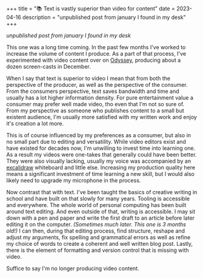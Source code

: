 +++
title = "📚 Text is vastly superior than video for content"
date = 2023-04-16
description = "unpublished post from january I found in my desk"
+++

_unpublished post from january I found in my desk_

This one was a long time coming.
In the past few months I've worked to increase the volume of content I produce.
As a part of that process, I've experimented with video content over on [Odyssey](https://odysee.com/), producing about a dozen screen-casts in December.

When I say that text is superior to video I mean that from both the perspective of the producer, as well as the perspective of the consumer.
From the consumers perspective, text saves bandwidth and time and usually has a lot higher information density.
For pure entertainment value a consumer may prefer well made video, tho even that I'm not so sure of.
From my perspective as someone who publishes content to a small but existent audience, I'm usually more satisfied with my written work and enjoy it's creation a lot more.

This is of course influenced by my preferences as a consumer, but also in no small part due to editing and versatility.
While video editors exist and have existed for decades now, I'm unwilling to invest time into learning one.
As a result my videos were one-takes that generally could have been better.
They were also visually lacking, usually my voice was accompanied by an [excalidraw](https://excalidraw.com/) whiteboard and little else.
Increasing my production quality here means  a significant investment of time learning a new skill, but I would also likely need to upgrade my microphone in the process.

Now contrast that with text. I've been taught the basics of creative writing in school and have built on that slowly for many years.
Tooling is accessible and everywhere.
The whole world of personal computing has been built around text editing.
And even outside of that, writing is accessible.
I may sit down with a pen and paper and write the first draft to an article before later editing it on the computer.
_(Sometimes much later. This one is 3 months old!)_
I can then, during that editing process, find structure, reshape and adjust my arguments, fix spelling and grammatical errors as well as refine my choice of words to create a coherent and well written blog post.
Lastly, there is the element of formatting and version control that is missing with video.

Suffice to say I'm no longer producing video content.
